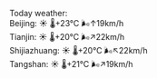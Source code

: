 Today weather:  
Beijing: ☀️   🌡️+23°C 🌬️↑19km/h  
Tianjin: ☀️   🌡️+20°C 🌬️↗22km/h  
Shijiazhuang: ☀️   🌡️+20°C 🌬️↖22km/h  
Tangshan: ☀️   🌡️+21°C 🌬️↗19km/h  
